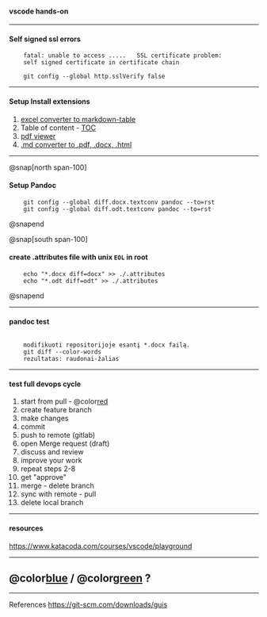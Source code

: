 #### vscode hands-on

---

#### Self signed ssl errors

```
    fatal: unable to access .....   SSL certificate problem:
    self signed certificate in certificate chain

    git config --global http.sslVerify false
```

---

#### Setup Install extensions

1. [excel converter to markdown-table](https://github.com/csholmq/vscode-excel-to-markdown-table)
2. Table of content - [TOC](https://marketplace.visualstudio.com/items?itemName=yzhang.markdown-all-in-one)
3. [pdf viewer](https://github.com/tomoki1207/vscode-pdfviewer)
4. [.md converter to .pdf, .docx, .html](https://github.com/dfinke/vscode-pandoc)

---

@snap[north span-100]

#### Setup Pandoc

```
    git config --global diff.docx.textconv pandoc --to=rst
    git config --global diff.odt.textconv pandoc --to=rst
```

@snapend

@snap[south span-100]

#### create .attributes file with unix `EOL` in root

```
    echo "*.docx diff=docx" >> ./.attributes
    echo "*.odt diff=odt" >> ./.attributes
```

@snapend

---

#### pandoc test

```

    modifikuoti repositorijoje esantį *.docx failą.
    git diff --color-words
    rezultatas: raudonai-žalias

```

---

#### test full devops cycle

1. start from pull - @color[red](allways)
2. create feature branch
3. make changes
4. commit
5. push to remote (gitlab)
6. open Merge request (draft)
7. discuss and review
8. improve your work
9. repeat steps 2-8
10. get "approve"
11. merge - delete branch
12. sync with remote - pull
13. delete local branch

---

#### resources

<https://www.katacoda.com/courses/vscode/playground>

---

## @color[blue](Q) / @color[green](A) ?

---

References
<https://git-scm.com/downloads/guis>
